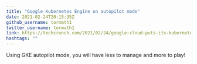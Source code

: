 ```yaml
---
title: "Google Kubernetes Engine on autopilot mode"
date: 2021-02-24T20:15:35Z
github_username: tormath1
twitter_username: tormath1
link: https://techcrunch.com/2021/02/24/google-cloud-puts-its-kubernetes-engine-on-autopilot
hashtags: ""
---
```


Using GKE autopilot mode, you will have less to manage and more to play!

